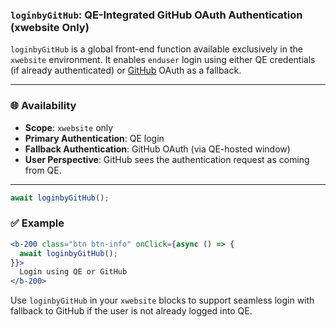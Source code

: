 ### `loginbyGitHub`: QE-Integrated GitHub OAuth Authentication (xwebsite Only)

`loginbyGitHub` is a global front-end function available exclusively in the `xwebsite` environment. It enables `enduser` login using either QE credentials (if already authenticated) or [GitHub](https://github.com) OAuth as a fallback.

---

### 🌐 Availability

- **Scope**: `xwebsite` only  
- **Primary Authentication**: QE login  
- **Fallback Authentication**: GitHub OAuth (via QE-hosted window)  
- **User Perspective**: GitHub sees the authentication request as coming from QE.

---

```jsx
await loginbyGitHub();
```

### ✅ Example

```jsx
<b-200 class="btn btn-info" onClick={async () => {
  await loginbyGitHub();
}}>
  Login using QE or GitHub
</b-200>
```

Use `loginbyGitHub` in your `xwebsite` blocks to support seamless login with fallback to GitHub if the user is not already logged into QE.
